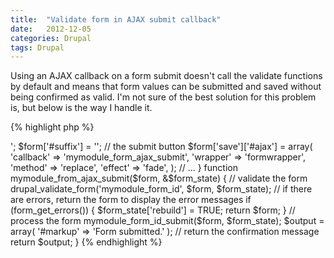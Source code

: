```yaml
---
title:  "Validate form in AJAX submit callback"
date:   2012-12-05
categories: Drupal
tags: Drupal
---
```

Using an AJAX callback on a form submit doesn't call the validate functions by default and means that form values can be submitted and saved without being confirmed as valid.
I'm not sure of the best solution for this problem is, but below is the way I handle it.

{% highlight php %}
<?php
// when creating or altering the form..
{
  $form['#prefix'] = '<div id="formwrapper">';
  $form['#suffix'] = '</div>';
  // the submit button
  $form['save']['#ajax'] = array(
    'callback' => 'mymodule_form_ajax_submit',
    'wrapper' => 'formwrapper',
    'method' => 'replace',
    'effect' => 'fade',
  );
 // ...
}

function mymodule_from_ajax_submit($form, &$form_state) {
  // validate the form
  drupal_validate_form('mymodule_form_id', $form, $form_state);
  // if there are errors, return the form to display the error messages
  if (form_get_errors()) {
    $form_state['rebuild'] = TRUE;
    return $form;
  }
  // process the form
  mymodule_form_id_submit($form, $form_state);
  $output = array(
    '#markup' => 'Form submitted.'
  );
  // return the confirmation message
  return $output;
}
{% endhighlight %}
